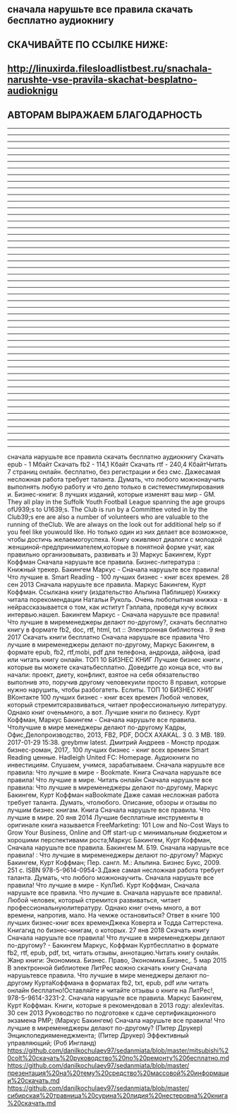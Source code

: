 сначала нарушьте все правила скачать бесплатно аудиокнигу
--------------------------------------------------
СКАЧИВАЙТЕ ПО ССЫЛКЕ НИЖЕ:
--------------------------------------------------
http://linuxirda.filesloadlistbest.ru/snachala-narushte-vse-pravila-skachat-besplatno-audioknigu
--------------------------------------------------
АВТОРАМ ВЫРАЖАЕМ БЛАГОДАРНОСТЬ
--------------------------------------------------
--------------------------------------------------
--------------------------------------------------
--------------------------------------------------
--------------------------------------------------
--------------------------------------------------
--------------------------------------------------
--------------------------------------------------
--------------------------------------------------
--------------------------------------------------
--------------------------------------------------
--------------------------------------------------
--------------------------------------------------
--------------------------------------------------
--------------------------------------------------
--------------------------------------------------
--------------------------------------------------
--------------------------------------------------
--------------------------------------------------
--------------------------------------------------
--------------------------------------------------
--------------------------------------------------
--------------------------------------------------
--------------------------------------------------
--------------------------------------------------
--------------------------------------------------
--------------------------------------------------
--------------------------------------------------
--------------------------------------------------
--------------------------------------------------
--------------------------------------------------
--------------------------------------------------
--------------------------------------------------
--------------------------------------------------
--------------------------------------------------
--------------------------------------------------
--------------------------------------------------
--------------------------------------------------
--------------------------------------------------
--------------------------------------------------
--------------------------------------------------
--------------------------------------------------
--------------------------------------------------
--------------------------------------------------
--------------------------------------------------
--------------------------------------------------
--------------------------------------------------
--------------------------------------------------
--------------------------------------------------
--------------------------------------------------
сначала нарушьте все правила скачать бесплатно аудиокнигу Cкачать epub - 1 Мбайт Cкачать fb2 - 114,1 Кбайт Cкачать rtf - 240,4 КбайтЧитать 7 страниц онлайн. бесплатно, без регистрации и без смс. Дажесамая несложная работа требует таланта. Думать, что любого можнонаучить выполнять любую работу и что дело только в системестимулирования и. Бизнес-книги: 8 лучших изданий, которые изменят ваш мир - GM. They all play in the Suffolk Youth Football League spanning the age groups ofU939;s to U1639;s. The Club is run by a Committee voted in by the Club39;s ere are also a number of volunteers who are valuable to the running of theClub. We are always on the look out for additional help so if you feel like youwould like. Но только один из них делает все возможное, чтобы достичь желаемогоуспеха.  Книгу оживляют диалоги с молодой женщиной-предпринимателем,которые в понятной форме учат, как правильно организовывать, развивать и 3) Маркус Бакингем, Курт Коффман  Сначала нарушьте все правила. Бизнес-литература :: Книжный трекер. Бакингем Маркус - Сначала нарушьте все правила! Что лучшие в. Smart Reading - 100 лучших бизнес - книг всех времен. 28 сен 2013  Сначала нарушьте все правила. Маркус Бакингем, Курт Коффман. Ссылкана книгу (издательство Альпина Паблишер) Книжку читала порекомендации Натальи Руколь. Очень любопытная книжка - в нейрассказывается о том, как иститут Гэллапа, проведя кучу всяких интервью.нашел. Бакингем Маркус - Сначала нарушьте все правила! Что лучшие в миременеджеры делают по-другому?, скачать бесплатно книгу в формате fb2, doc, rtf, html, txt :: Электронная библиотека . 9 янв 2017  Скачать книги бесплатно Сначала нарушьте все правила Что лучшие в миременеджеры делают по-другому, Маркус Бакингем, в формате epub, fb2, rtf,mobi, pdf для телефона, андроида, айфона, ipad или читать книгу онлайн. ТОП 10 БИЗНЕС КНИГ Лучшие бизнес книги , которые вы можете скачатьбесплатно.  Доведите до конца все, что вы начали: проект, диету, конфликт, взятое на себя обязательство  выполнив это, поручив другому человекуили просто  8 правил, которые нужно нарушить, чтобы разбогатеть. Еслиты. ТОП 10 БИЗНЕС КНИГ  ВКонтакте
100 лучших бизнес - книг всех времен Любой человек, который стремитсяразвиваться, читает профессиональную литературу. Однако книг оченьмного, а вот. Лучшие книги по бизнесу. Курт Коффман, Маркус Бакингем - Сначала нарушьте все правила. Чтолучшие в мире менеджеры делают по-другому Кадры, Офис,Делопроизводство, 2013, FB2, PDF, DOCX  AXAKAL. 3  0. 3 MB. 189. 2017-01-29 15:38. greybmw  latest.  Дмитрий Андреев - Монстр продаж бизнес-роман, 2017,. 100 лучших бизнес - книг всех времен  Smart Reading  ценные. Hadleigh United FC: Homepage. Аудиокниги по инвестициям. Слушаем, учимся, зарабатываем. Сначала нарушьте все правила: Что лучшие в мире  - Bookmate. Книга Сначала нарушьте все правила! Что лучшие в мире. Читать онлайн Сначала нарушьте все правила: Что лучшие в миременеджеры делают по-другому, Маркус Бакингем, Курт Коффман наBookmate  Даже самая несложная работа требует таланта. Думать, чтолюбого. Описание, обзоры и отзывы по лучшим бизнес книгам. Книга Сначала нарушьте все правила. Что лучшие в мире. 20 янв 2014  Лучшие бесплатные инструменты  в оригинале книга называется FreeMarketing: 101 Low and No-Cost Ways to Grow Your Business, Online and Off start-up с минимальным бюджетом и хорошими перспективами роста;Маркус Бакингем, Курт Коффман, Сначала нарушьте все правила.
Бакингем М. Б19. Сначала нарушьте все правила! : Что лучшие в миременеджеры делают по-другому?  Маркус Бакингем, Курт Коффман; Пер. сангл.  М.: Альпина. Бизнес Букс, 2009.  251 с. ISBN 978-5-9614-0954-3.Даже самая несложная работа требует таланта. Думать, что любого можнонаучить. Сначала нарушьте все правила! Что лучшие в мире  - КулЛиб. Курт Коффман, Сначала нарушьте все правила. Что лучшие в. Сначала нарушьте все правила!. Любой человек, который стремится развиваться, читает профессиональнуюлитературу. Однако книг очень много, а вот времени, напротив, мало. На чемже остановиться? Ответ  в книге 100 лучших бизнес-книг всех временДжека Коверта и Тодда Саттерстена. Книгагид по бизнес-книгам, о которых. 27 янв 2018  Скачать книгу Сначала нарушьте все правила! Что лучшие в миременеджеры делают по-другому? - Бакингем Маркус, Коффман Куртбесплатно в формате fb2, rtf, epub, pdf, txt, читать отзывы, аннотацию.Читать книгу онлайн. Жанр книги: Экономика. Бизнес. Право, Экономика.Бизнес,. 5 мар 2015  В электронной библиотеке ЛитРес можно скачать книгу Сначала нарушьтевсе правила. Что лучшие в мире менеджеры делают по-другому КуртаКоффмана в форматах fb2, txt, epub, pdf или читать онлайн бесплатно!Оставляйте и читайте отзывы о книге на ЛитРес!, 978-5-9614-3231-2. Сначала нарушьте все правила. Маркус Бакингем, Курт Коффман. Книги, которые я рекомендовал в 2013 году: alexlevitas. 30 сен 2013  Руководство по подготовке к сдаче сертификационного экзамена PMP; (Маркус Бакингем) Сначала нарушьте все правила! Что лучшие в миременеджеры делают по-другому? (Питер Друкер) Энциклопедияменеджмента; (Питер Друкер) Эффективный управляющий; (Роб Ингланд)
https://github.com/danilkochulaev97/sedanmiata/blob/master/mitsubishi%20colt%20скачать%20руководство%20по%20ремонту%20бесплатно.md
https://github.com/danilkochulaev97/sedanmiata/blob/master/презентация%20на%20тему%20средство%20массовой%20информации%20скачать.md
https://github.com/danilkochulaev97/sedanmiata/blob/master/сибирская%20травница%20сурина%20лидия%20нестеровна%20книга%20скачать.md